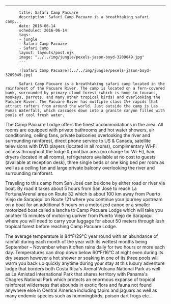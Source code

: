 ---
          title: Safari Camp Pacuare
          description: Safari Camp Pacuare is a breathtaking safari camp...
          date: 2016-06-14
          scheduled: 2016-06-14
          tags:
          - jungle
          - Safari Camp Pacuare
          - Safari Camp
          layout: layouts/post.njk
          image: "../../img/jungle/pexels-jason-boyd-3209049.jpg"
          ---
          
          ![Safari Camp Pacuare](../../img/jungle/pexels-jason-boyd-3209049.jpg)
          
          Safari Camp Pacuare is a breathtaking safari camp located in the rainforest of the Pacuare River. The camp is located on a fern-covered bank, surrounded by primary cloud forest (which is home to toucans, monkeys, parrots, and many other tropical birds) and overlooking the Pacuare River. The Pacuare River has multiple class IV+ rapids that attract rafters from around the world. Just outside the camp is Las Pumas Waterfall, which cascades down into a granite canyon filled with pools of cool fresh water.

The Camp Pacuare Lodge offers the finest accommodations in the area. All rooms are equipped with private bathrooms and hot water showers, air conditioning, ceiling fans, private balconies overlooking the river and surrounding rainforest, direct phone service to US & Canada, satellite televisions with DVD players (located in all rooms), complimentary Wi-Fi access throughout the lodge & pool bar area (no charge for Wi-Fi), hair dryers (located in all rooms), refrigerators available at no cost to guests (available at reception desk), three single beds or one king bed per room as well as a ceiling fan and large private balcony overlooking the river and surrounding rainforest.

Traveling to this camp from San José can be done by either road or river via boat. By road it takes about 5 hours from San José to reach La Fortuna/Arenal area on Route 32 which is about 100 km away from Puerto Viejo de Sarapiquí on Route 121 where you continue your journey upstream on a boat for an additional 5 hours on a motorized canoe or a smaller motorized boat called a lancha to Camp Pacuare Lodge which will take you another 15 minutes of motoring upriver from Puerto Viejo de Sarapiquí where you will need to carry your luggage for about 50 meters through lush tropical forest before reaching Camp Pacuare Lodge.

The average temperature is 84°F/29°C year round with an abundance of rainfall during each month of the year with its wettest months being September – November when it often rains daily for two hours or more each day. Temperatures can drop down below 60°F/16°C at night even during its dry season however a hot shower or soaking in one of its three pools will warm you back up quickly anytime during your stay at this luxury adventure lodge that borders both Costa Rica's Arenal Volcano National Park as well as La Amistad International Park that shares territory with Panama's Chagres National Park which protects an enormous expanse of tropical rainforest wilderness that abounds in exotic flora and fauna not found anywhere else in Central America including tapirs and jaguars as well as many endemic species such as hummingbirds, poison dart frogs etc...


